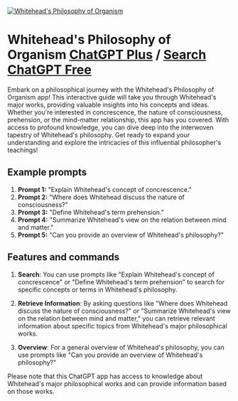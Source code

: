 
[![Whitehead's Philosophy of Organism](https://files.oaiusercontent.com/file-VGaJO9ZfnOSvanyiLWBD0BEK?se=2123-10-17T22%3A31%3A06Z&sp=r&sv=2021-08-06&sr=b&rscc=max-age%3D31536000%2C%20immutable&rscd=attachment%3B%20filename%3Dd80b5fc2-cd1a-4a19-9b76-da21a907cec5.png&sig=cq/j2VraTUTfPbyaMqRHqp1RWnrQI4CoG5rLqI8mP9Q%3D)](https://chat.openai.com/g/g-uXLrsabXQ-whitehead-s-philosophy-of-organism)

# Whitehead's Philosophy of Organism [ChatGPT Plus](https://chat.openai.com/g/g-uXLrsabXQ-whitehead-s-philosophy-of-organism) / [Search ChatGPT Free](https://gptcall.net/index.html#/?search=Whitehead's%20Philosophy%20of%20Organism)

Embark on a philosophical journey with the Whitehead's Philosophy of Organism app! This interactive guide will take you through Whitehead's major works, providing valuable insights into his concepts and ideas. Whether you're interested in concrescence, the nature of consciousness, prehension, or the mind-matter relationship, this app has you covered. With access to profound knowledge, you can dive deep into the interwoven tapestry of Whitehead's philosophy. Get ready to expand your understanding and explore the intricacies of this influential philosopher's teachings!

## Example prompts

1. **Prompt 1:** "Explain Whitehead's concept of concrescence."
2. **Prompt 2:** "Where does Whitehead discuss the nature of consciousness?"
3. **Prompt 3:** "Define Whitehead's term prehension."
4. **Prompt 4:** "Summarize Whitehead's view on the relation between mind and matter."
5. **Prompt 5:** "Can you provide an overview of Whitehead's philosophy?"

## Features and commands

1. **Search**: You can use prompts like "Explain Whitehead's concept of concrescence" or "Define Whitehead's term prehension" to search for specific concepts or terms in Whitehead's philosophy.

2. **Retrieve Information**: By asking questions like "Where does Whitehead discuss the nature of consciousness?" or "Summarize Whitehead's view on the relation between mind and matter," you can retrieve relevant information about specific topics from Whitehead's major philosophical works.

3. **Overview**: For a general overview of Whitehead's philosophy, you can use prompts like "Can you provide an overview of Whitehead's philosophy?" 

Please note that this ChatGPT app has access to knowledge about Whitehead's major philosophical works and can provide information based on those works.


